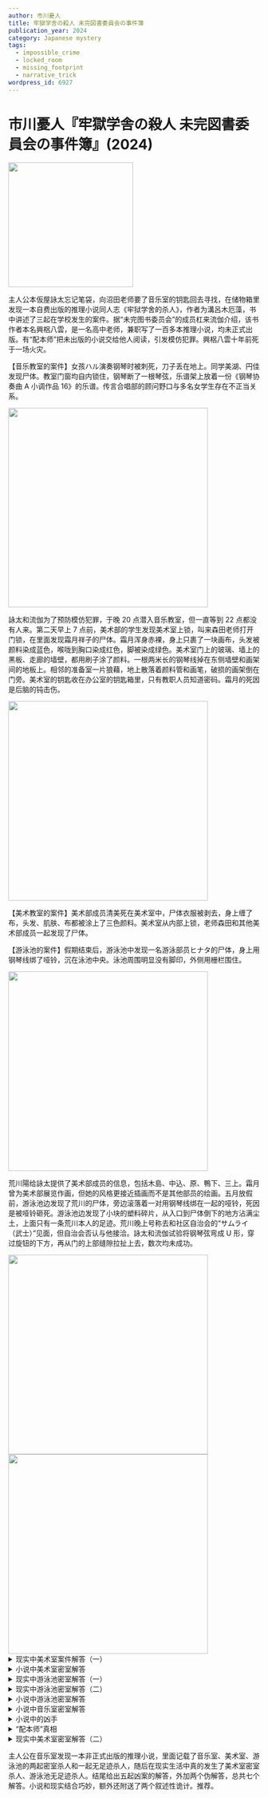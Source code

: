 ```yaml
---
author: 市川憂人
title: 牢獄学舎の殺人 未完図書委員会の事件簿
publication_year: 2024
category: Japanese mystery
tags:
  - impossible_crime
  - locked_room
  - missing_footprint
  - narrative_trick
wordpress_id: 6927
---
```


# 市川憂人『牢獄学舎の殺人 未完図書委員会の事件簿』(2024)

<img src=images/2024_cover.jpg width=250/>

主人公本仮屋詠太忘记笔袋，向沼田老师要了音乐室的钥匙回去寻找，在储物箱里发现一本自费出版的推理小说同人志《牢狱学舍的杀人》，作者为溝呂木厄藻，书中讲述了三起在学校发生的案件。据“未完图书委员会”的成员杠来流伽介绍，该书作者本名興梠八雲，是一名高中老师，兼职写了一百多本推理小说，均未正式出版。有“配本师”把未出版的小说交给他人阅读，引发模仿犯罪。興梠八雲十年前死于一场火灾。

【音乐教室的案件】女孩ハル演奏钢琴时被刺死，刀子丢在地上。同学美湖、円佳发现尸体。教室门窗均自内锁住，钢琴断了一根琴弦，乐谱架上放着一份《钢琴协奏曲 A 小调作品 16》的乐谱。传言合唱部的顾问野口与多名女学生存在不正当关系。

<img src=images/2024_music_room.jpg width=400/>

詠太和流伽为了预防模仿犯罪，于晚 20 点潜入音乐教室，但一直等到 22 点都没有人来。第二天早上 7 点前，美术部的学生发现美术室上锁，叫来森田老师打开门锁，在里面发现霜月祥子的尸体。霜月浑身赤裸，身上只裹了一块画布，头发被颜料染成蓝色，喉咙到胸口染成红色，脚被染成绿色。美术室门上的玻璃、墙上的黑板、走廊的墙壁，都用刷子涂了颜料。一根两米长的钢琴线掉在东侧墙壁和画架间的地板上。相邻的准备室一片狼藉，地上散落着颜料管和画笔，破损的画架倒在门旁。美术室的钥匙收在办公室的钥匙箱里，只有教职人员知道密码。霜月的死因是后脑的钝击伤。

<img src=images/2024_art_room.jpg width=400/>

【美术教室的案件】美术部成员清美死在美术室中，尸体衣服被剥去，身上缠了布，头发、肌肤、布都被涂上了三色颜料。美术室从内部上锁，老师森田和其他美术部成员一起发现了尸体。

【游泳池的案件】假期结束后，游泳池中发现一名游泳部员ヒナタ的尸体，身上用钢琴线绑了哑铃，沉在泳池中央。泳池周围明显没有脚印，外侧用栅栏围住。

<img src=images/2024_pool.jpg width=400/>

荒川陽给詠太提供了美术部成员的信息，包括木島、中込、原、鴨下、三上。霜月曾为美术部展览作画，但她的风格更接近插画而不是其他部员的绘画。五月放假前，游泳池边发现了荒川的尸体，旁边滚落着一对用钢琴线绑在一起的哑铃，死因是被哑铃砸死。游泳池边发现了小块的塑料碎片，从入口到尸体倒下的地方沾满尘土，上面只有一条荒川本人的足迹。荒川晚上号称去和社区自治会的“サムライ（武士）”见面，但自治会否认与他接洽。詠太和流伽试验将钢琴弦弯成 U 形，穿过旋钮的下方，再从门的上部缝隙拉扯上去，数次均未成功。

<img src=images/2024_pool2.jpg width=400/>
<img src=images/2024_lock.jpg width=400/>

<details><summary>现实中美术室案件解答（一）</summary>
美术部成员得到了《牢狱学舍的杀人》，通过讨论得出了美术室案件的真相。霜月没有参加美术部成员聚会，大家分头去找，在泳池中发现了她的尸体。为了隐藏死亡地点，大家把霜月的尸体移到美术室，脱下湿的衣服，刷上颜料掩饰。现实中的音乐室从 20:00-22:00 一直有詠太监视，那之后学校的安保系统启动，没有人能取出钢琴线。美术室里的钢琴线是泳池中缠在铁哑铃上的钢琴线。犯人没有用抹布或拖把涂颜料，却用了纸箱里的刷子，说明犯人是美术部成员，了解物品放置。美术部成员中一人躲在美术室里面西侧门附近，沼田老师和另外四名部员在屋外聚集，只有三名部员进屋，屋内的部员混入其中，装作从走廊进入。（伏线：三上的室内鞋比其他四人干净。）门上的玻璃刷了颜料，是为了防止沼田从外面看到里面的人。
</details>

<details><summary>小说中美术室密室解答</summary>
美术部成员中一人躲在美术室里面西侧门附近，等沼田老师和其他四人进屋后混入其中，装作从走廊进入。（伏线：文中“四人”变成“五人”。）
</details>

<details><summary>现实中游泳池密室解答（一）</summary>
凶手把钢琴线绑在哑铃上，制成钟摆装置杀死荒川。

<img src=images/2024_dumbbell.jpg width=400/>
</details>

<details><summary>现实中游泳池密室解答（二）</summary>
三上不是美术部成员，荒川给了詠太虚假信息，是他把《牢狱学舍的杀人》留在音乐室。“霜月”是“十一月”的古称，“十一”合起来就是“士（サムライ）”，荒川曾与霜月秘密交往。荒川杀死霜月，把绳子绑在救生圈的气嘴和主体上，放上带有重物的尸体，让它漂浮在水上并且轻轻推离岸边，等它漂到池中央的时候，拉动绑在气嘴的绳子，拔开气嘴，放掉救生圈的气，让尸体沉入池中，最后再拉绳子回收缩瘪的救生圈。池边发现的塑料碎片是撕裂的气嘴。荒川本人跳到池边的哑铃上自杀。
</details>

<details><summary>小说中游泳池密室解答</summary>
叙述性诡计：第三次案件不是发生在五月，而是在第二次事件过后很久的冬天。游泳池旁积了雪，所以“明显没有足迹”（伏线）。凶手把尸体放在冰上滑到池中央，天亮后气温升高，冰面融化，尸体沉入池底。凶手站在紧急楼梯附近，把冰块丢入泳池，让人误以为听到水声的时间就是丢弃尸体的时间。

<img src=images/2024_pool_trick.jpg width=400/>
</details>

<details><summary>小说中音乐室密室解答</summary>
野口与ハル秘密交往，在音乐室发现ハル的尸体，为了避免嫌疑，用钥匙锁上了音乐室的门，并把现场布置为“伪装成他杀的自杀”，看上去好像是ハル用拉钢琴线的方法把刀子拉到远离身体的位置。
</details>

<details><summary>小说中的凶手</summary>
小说中的凶手为了避免颜料溅到身上，穿了清美的制服，美术部成员不会在乎衣服沾上颜料，所以凶手不是美术部的人。合唱部成员円佳能够准确地解释《钢琴协奏曲 A 小调作品 16》的乐谱曲名和页面位置，是因为她听到过ハル弹奏。円佳是凶手。

小说中还有一个叙述性诡计。円佳心想：“是谁制造了密室？”看上去好像不是凶手，那是因为她确实不知道野口制造了密室。
</details>

<details><summary>“配本师”真相</summary>
沼田老师把《牢狱学舍的杀人》交给荒川。（伏线：沼田进入美术室后的行动与小说如出一辙。）
</details>

<details><summary>现实中美术室密室解答（二）</summary>
凶手用钢琴线和木棒制作了复杂的机械诡计（如图），在门外拉钢琴线，利用木棒将锁上的旋钮推起。木棒倒下后变成“画架的腿”。

<img src=images/2024_art_room_trick.jpg width=400/>
</details>

主人公在音乐室发现一本非正式出版的推理小说，里面记载了音乐室、美术室、游泳池的两起密室杀人和一起无足迹杀人，随后在现实生活中真的发生了美术室密室杀人、游泳池无足迹杀人。结尾给出五起凶案的解答，外加两个伪解答，总共七个解答。小说和现实结合巧妙，额外还附送了两个叙述性诡计。推荐。